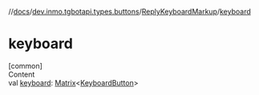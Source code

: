 //[docs](../../../index.md)/[dev.inmo.tgbotapi.types.buttons](../index.md)/[ReplyKeyboardMarkup](index.md)/[keyboard](keyboard.md)



# keyboard  
[common]  
Content  
val [keyboard](keyboard.md): [Matrix](../index.md#%5Bdev.inmo.tgbotapi.types.buttons%2FMatrix%2F%2F%2FPointingToDeclaration%2F%5D%2FClasslikes%2F625018081)<[KeyboardButton](../-keyboard-button/index.md)>  



